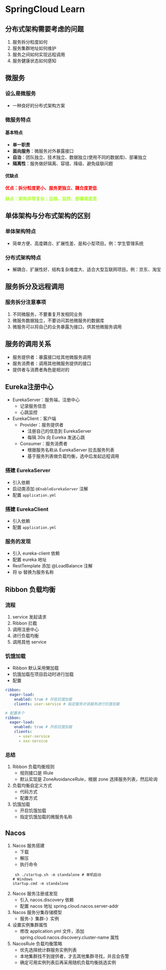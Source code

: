 # SpringCloud Learn

## 分布式架构需要考虑的问题
1. 服务拆分粒度如何
2. 服务集群地址如何维护
3. 服务之间如何实现远程调用
4. 服务健康状态如何感知

## 微服务
### 设么是微服务
- 一种良好的分布式架构方案

### 微服务特点
#### 基本特点
- **单一职责**
- **面向服务**：微服务对外暴露接口
- **自治**：团队独立、技术独立、数据独立(使用不同的数据库)、部署独立
- **隔离性**：服务做好隔离、容错、降级、避免级联问题

#### 优缺点
<p style="color: red; font-weight: bold">优点：拆分粒度更小、服务更独立、耦合度更低</p>
<p style="color: greenyellow; font-weight: bold">缺点：架构非常复杂；运维、监控、部署难度高</p>

## 单体架构与分布式架构的区别
### 单体架构特点
- 简单方便、高度耦合、扩展性差、是和小型项目。例：学生管理系统

### 分布式架构特点
- 解耦合、扩展性好、结构复杂难度大、适合大型互联网项目。例：京东、淘宝

## 服务拆分及远程调用
### 服务拆分注意事项
1. 不同微服务，不要重复开发相同业务
2. 微服务数据独立，不要访问其他微服务的数据库
3. 微服务可以将自己的业务暴露为接口，供其他微服务调用

## 服务的调用关系
- 服务提供者：暴露接口给其他微服务调用
- 服务消费者：调用其他微服务提供的接口
- 提供者与消费者角色是相对的

## Eureka注册中心
- EurekaServer：服务端，注册中心
  - 记录服务信息
  - 心跳监控
- EurekaClient：客户端
  - Provider：服务提供者
    - 注册自己的信息到 EurekaServer
    - 每隔 30s 向 Eureka 发送心跳
  - Consumer：服务消费者
    - 根据服务名称从 EurekaServer 拉去服务列表
    - 基于服务列表做负载均衡，选中后发起远程调用

### 搭建 EurekaServer
- 引入依赖
- 启动类添加 `@EnableEurekaServer` 注解
- 配置 `application.yml`

### 搭建 EurekaClient
- 引入依赖
- 配置 `application.yml`

### 服务的发现
- 引入 eureka-client 依赖
- 配置 eureka 地址
- RestTemplate 添加 @LoadBalance 注解
- 将 ip 替换为服务名称

## Ribbon 负载均衡
### 流程
1. service 发起请求
2. Ribbon 拦截
3. 调用注册中心
4. 进行负载均衡
5. 调用其他 service

### 饥饿加载
- Ribbon 默认采用懒加载
- 饥饿加载在项目启动时进行加载
- 配置
```yaml
ribbon:
  eager-load:
    enabled: true # 开启饥饿加载
    clients: user-service # 指定服务对该服务进行饥饿加载
```
```yaml
# 配置多个
ribbon:
  eager-load:
    enabled: true # 开启饥饿加载
    clients:
      - user-service
      - xxx-service
```

### 总结
1. Ribbon 负载均衡规则
   - 规则接口是 IRule
   - 默认实现是 ZoneAvoidanceRule，根据 zone 选择服务列表，然后轮询
2. 负载均衡自定义方式
   - 代码方式
   - 配置方式
3. 饥饿加载
   - 开启饥饿加载
   - 指定饥饿加载的微服务名称

## Nacos
1. Nacos 服务搭建
   - 下载
   - 解压
   - 执行命令
   ```shell
    sh ./startup.sh -m standalone # 单机启动
   # Windows
   startup.cmd -m standalone
   ```
2. Nacos 服务注册或发现
   - 引入 nacos.discovery 依赖
   - 配置 nacos 地址 spring.cloud.nacos.server-addr
3. Nacos 服务分集存储模型
    - 服务-》集群-》实例
4. 设置实例集群属性
   - 修改 application.yml 文件，添加 spring.cloud.nacos.discovery.cluster-name 属性
5. NacosRule 负载均衡策略
   - 优先选择统计群服务实例列表
   - 本地集群找不到提供者，才去其他集群寻找，并且会告警
   - 确定可用实例列表后再采用随机负载均衡挑选实例
